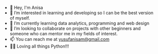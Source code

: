 - 👋 Hey, I'm Anisa
- 👀 I’m interested in learning and developing so I can be the best version of myself.
- 🌱 I’m currently learning data analytics, programming and web design
- 💞️ I’m looking to collaborate on projects with other beginners and someone who can mentor me in my fields of interest.
- 📫 You can reach me at yusufanisam@gmail.com
- 🐱‍🐉 Loving all things Python!!!

<!---
amy786zn/amy786zn is a ✨ special ✨ repository because its `README.md` (this file) appears on your GitHub profile.
You can click the Preview link to take a look at your changes.
--->
